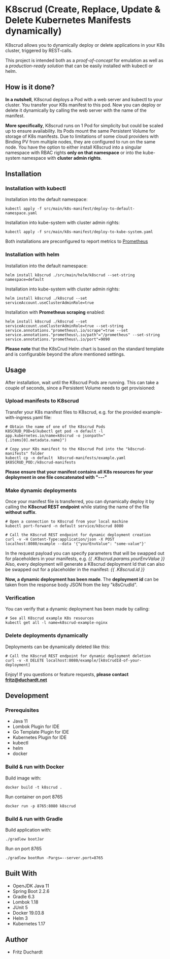 # K8scrud (Create, Replace, Update & Delete Kubernetes Manifests dynamically)

K8scrud allows you to dynamically deploy or delete applications in your K8s cluster, triggered by REST-calls.

This project is intended both as a *proof-of-concept* for emulation as well as a *production-ready solution* that can be easily installed with kubectl or helm.

## How is it done?

**In a nutshell**, K8scrud deploys a Pod with a web server and kubectl to your cluster. You transfer your K8s manifest to this pod. Now you can deploy or delete it dynamically by calling the web server with the name of the manifest.

**More specifically**, K8scrud runs on 1 Pod for simplicity but could be scaled up to ensure availability. Its Pods mount the same Persistent Volume for storage of K8s manifests. Due to limitations of some cloud providers with Binding PV from multiple nodes, they are configured to run on the same node.
You have the option to either install K8scrud into a singular namespace with RBAC rights **only on that namespace** or into the kube-system namespace with **cluster admin rights**.

## Installation

### Installation with kubectl 

Installation into the default namespace:

```shell script
kubectl apply -f src/main/k8s-manifest/deploy-to-default-namespace.yaml
```

Installation into kube-system with cluster admin rights:

```shell script
kubectl apply -f src/main/k8s-manifest/deploy-to-kube-system.yaml
```

Both installations are preconfigured to report metrics to [Prometheus](https://prometheus.io/)

### Installation with helm

Installation into the default namespace:

```shell script
helm install k8scrud ./src/main/helm/k8scrud --set-string namespace=default 
```

Installation into kube-system with cluster admin rights:
```shell script
helm install k8scrud ./k8scrud --set serviceAccount.useClusterAdminRole=true
```

Installation with **Prometheus scraping** enabled:
```shell script
helm install k8scrud ./k8scrud --set serviceAccount.useClusterAdminRole=true --set-string service.annotations."prometheus\.io/scrape"=true --set service.annotations."prometheus\.io/path"="/prometheus" --set-string service.annotations."prometheus\.io/port"=9090
```

**Please note** that the K8sCrud Helm chart is based on the standard template and is configurable beyond the afore mentioned settings.

## Usage

After installation, wait until the K8scrud Pods are running. This can take a couple of seconds, since a Persistent Volume needs to get provisioned:

### Upload manifests to K8scrud

Transfer your K8s manifest files to K8scrud, e.g. for the provided example-with-ingress.yaml file:

```shell script
# Obtain the name of one of the K8scrud Pods
K8SCRUD_POD=$(kubectl get pod -n default -l app.kubernetes.io/name=k8scrud -o jsonpath="{.items[0].metadata.name}")

# Copy your K8s manifest to the K8scrud Pod into the "k8scrud-manifests" folder
kubectl cp -n default  k8scrud-manifests/example.yaml $K8SCRUD_POD:/k8scrud-manifests
```

**Please ensure that your manifest contains all K8s resources for your deployment in one file concatenated with "---"**

### Make dynamic deployments

Once your manifest file is transferred, you can dynamically deploy it by calling the **K8scrud REST endpoint** while stating the name of the file **without suffix**.

```shell script
# Open a connection to K8scrud from your local machine
kubectl port-forward -n default service/k8scrud 8080

# Call the K8scrud REST endpoint for dynamic deployment creation
curl -v -H Content-Type:application/json -X POST localhost:8080/example --data '{"yourEnvValue": "some-value"}'
```

In the request payload you can specify parameters that will be swapped out for placeholders in your manifests, e.g. *{{ .K8scrud.params.yourEnvValue }}*
Also, every deployment will generate a K8scrud deployment Id that can also be swapped out for a placeholder in the manifest: *{{ .K8scrud.id }}*

**Now, a dynamic deployment has been made**. The **deployment id** can be taken from the response body JSON from the key "k8sCrudId".

### Verification

You can verify that a dynamic deployment has been made by calling:

```shell script
# See all K8scrud example K8s resources
kubectl get all -l name=k8scrud-example-nginx
```

### Delete deployments dynamically

Deployments can be dynamically deleted like this:

```shell script
# Call the K8scrud REST endpoint for dynamic deployment deletion
curl -v -X DELETE localhost:8080/example/[k8sCrudId-of-your-deployment]
```

Enjoy! If you questions or feature requests, **please contact fritz@duchardt.net**

## Development

### Prerequisites

* Java 11
* Lombok Plugin for IDE
* Go Template Plugin for IDE
* Kubernetes Plugin for IDE
* kubectl
* helm
* docker

### Build & run with Docker

Build image with:

```shell script
docker build -t k8scrud . 
```

Run container on port 8765

```shell script
docker run -p 8765:8080 k8scrud
```

### Build & run with Gradle

Build application with:

```shell script
./gradlew bootJar
```

Run on port 8765

```shell script
./gradlew bootRun -Pargs=--server.port=8765
```

## Built With

* OpenJDK Java 11
* Spring Boot 2.2.6
* Gradle 6.3
* Lombok 1.18
* JUnit 5
* Docker 19.03.8
* Helm 3
* Kubernetes 1.17


## Author

* Fritz Duchardt
